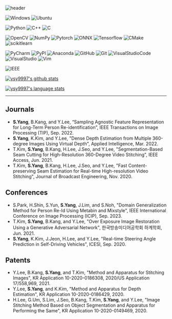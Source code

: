 ![header](https://capsule-render.vercel.app/api?type=waving&color=bdbdbd&height=250&section=header&text=Hi!%20&fontSize=75&animation=fadeIn&fontAlignY=40&desc=%20&descAlignY=62&descAlign=62)

![Windows](https://img.shields.io/badge/Windows-0078D6.svg?style=for-the-badge&logo=Windows&logoColor=white)
![Ubuntu](https://img.shields.io/badge/Ubuntu-E95420.svg?style=for-the-badge&logo=Ubuntu&logoColor=white)

![Python](https://img.shields.io/badge/Python-3776AB.svg?style=for-the-badge&logo=Python&logoColor=white)
![C++](https://img.shields.io/badge/c++-00599C.svg?style=for-the-badge&logo=c%2B%2B&logoColor=white)
![C](https://img.shields.io/badge/c-A8B9CC.svg?style=for-the-badge&logo=c&logoColor=white)

![OpenCV](https://img.shields.io/badge/OpenCV-5C3EE8.svg?style=for-the-badge&logo=OpenCV&logoColor=white)
![NumPy](https://img.shields.io/badge/NumPy-013243.svg?style=for-the-badge&logo=NumPy&logoColor=white)
![Pytorch](https://img.shields.io/badge/Pytorch-EE4C2C.svg?style=for-the-badge&logo=Pytorch&logoColor=white)
![ONNX](https://img.shields.io/badge/ONNX-005CED.svg?style=for-the-badge&logo=ONNX&logoColor=white)
![Tensorflow](https://img.shields.io/badge/Tensorflow-FF6F00.svg?style=for-the-badge&logo=Tensorflow&logoColor=white)
![CMake](https://img.shields.io/badge/CMake-064F8C.svg?style=for-the-badge&logo=CMake&logoColor=white)
![scikitlearn](https://img.shields.io/badge/scikitlearn-F7931E.svg?style=for-the-badge&logo=scikitlearn&logoColor=white)

![PyCharm](https://img.shields.io/badge/PyCharm-000000.svg?style=for-the-badge&logo=PyCharm&logoColor=white)
![PyPI](https://img.shields.io/badge/PyPI-3775A9.svg?style=for-the-badge&logo=PyPI&logoColor=white)
![Anaconda](https://img.shields.io/badge/Anaconda-44A833.svg?style=for-the-badge&logo=Anaconda&logoColor=white)
![GitHub](https://img.shields.io/badge/GitHub-181717.svg?style=for-the-badge&logo=GitHub&logoColor=white)
![Git](https://img.shields.io/badge/Git-f05032.svg?style=for-the-badge&logo=Git&logoColor=white)
![VisualStudioCode](https://img.shields.io/badge/VisualStudioCode-007ACC.svg?style=for-the-badge&logo=VisualStudioCode&logoColor=white)
![VisualStudio](https://img.shields.io/badge/VisualStudio-5C2D91.svg?style=for-the-badge&logo=VisualStudio&logoColor=white)
![Vim](https://img.shields.io/badge/Vim-019733.svg?style=for-the-badge&logo=Vim&logoColor=white)

![IEEE](https://img.shields.io/badge/IEEE-00629B.svg?style=for-the-badge&logo=IEEE&logoColor=white)

[![ysy9997's github stats](https://github-readme-stats.vercel.app/api?username=ysy9997&count_private=1&custom_title=ysy9997&bg_color=0,F2F2F2,F2F2F2&title_color=939393&text_color=00000)](https://github.com/anuraghazra/github-readme-stats)

[![ysy9997's language stats](https://github-readme-stats.vercel.app/api/top-langs/?username=ysy9997&layout=compact)](https://github.com/anuraghazra/github-readme-stats)

---

## Journals
- **S.Yang**, B.Kang, and Y.Lee, “Sampling Agnostic Feature Representation for Long-Term Person Re-identification”, IEEE Transactions on Image Processing (TIP), Sep. 2022.
- **S.Yang**, K.Kim, and Y.Lee, "Dense Depth Estimation from Multiple 360-degree Images Using Virtual Depth", Applied Intelligence, Mar. 2022.
- T.Kim, **S.Yang**, B.Kang, H.Lee, J.Seo, and Y.Lee, "Segmentation-Based Seam Cutting for High-Resolution 360-Degree Video Stitching", IEEE Access, Jun. 2021. 
- T.Kim, **S.Yang**, B.Kang, H.Lee, J.Seo, and Y.Lee, "Fast Content-preserving Seam Estimation for Real-time High-resolution Video Stitching", Journal of Broadcast Engineering, Nov. 2020.

## Conferences
- S.Park, H.Shin, S.Yun, **S.Yang**, J.Lim, and S.Noh, "Domain Generalization Method for Person Re-Id Using Metabin and Mixstyle", IEEE International Conference on Image Processing (ICIP), Sep. 2023. 
- T.Kim, **S.Yang**, B.Kang, and Y.Lee, "Over Exposure Image Restoration Using a Generative Adversarial Network", 한국방송미디어공학회 하계학회, Jun. 2021.
- **S.Yang**, K.Kim, J.Jeon, H.Lee, and Y.Lee, "Real-time Steering Angle Prediction in Self-Driving Vehicles", ICESI, Sep. 2020.

## Patents
- Y.Lee, B.Kang, **S.Yang**, and T.Kim, "Method and Apparatus for Stitching Images", KR Application 10-2020-0186308, 2020/US Application 17/558,969, 2021.
- Y.Lee, **S.Yang**, and K.Kim, "Method and Apparatus for Depth Estimation", KR Application 10-2020-0186429, 2020.
- H.Lee, G.Um, S.Lim, J.Seo, B.Kang, T.Kim, **S.Yang**, and Y.Lee, "Image Stitching Method Based on Object Segmentation and Apparatus for Performing the Same", KR Application 10-2020-0149469, 2020. 


